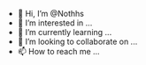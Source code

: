 - 👋 Hi, I’m @Nothhs
- 👀 I’m interested in ...
- 🌱 I’m currently learning ...
- 💞️ I’m looking to collaborate on ...
- 📫 How to reach me ...

<!---
Nothhs/Nothhs is a ✨ special ✨ repository because its `README.md` (this file) appears on your GitHub profile.
You can click the Preview link to take a look at your changes.
--->
